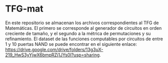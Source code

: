 # TFG-mat

En este repositorio se almacenan los archivos correspondientes al TFG de Matemáticas. El primero se corresponde al generador de circuitos en 
orden creciente de tamaño, y el segundo a la métrica de permutaciones y su refinamiento. El dataset de las funciones computables por circuitos
de entre 1 y 10 puertas NAND se puede encontrar en el siguiente enlace: https://drive.google.com/drive/folders/13g3uX-219_HwS3yYjwX6bmpRZj1JYs0I?usp=sharing.
